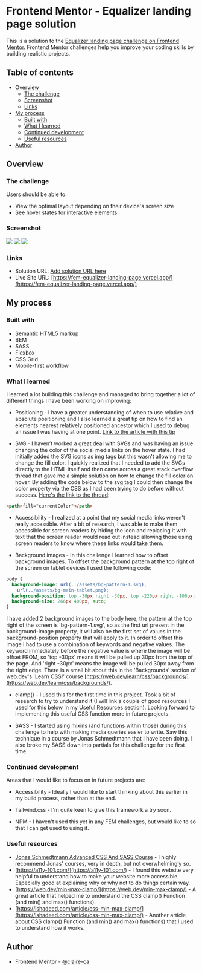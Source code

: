 # Frontend Mentor - Equalizer landing page solution

This is a solution to the [Equalizer landing page challenge on Frontend Mentor](https://www.frontendmentor.io/challenges/equalizer-landing-page-7VJ4gp3DE). Frontend Mentor challenges help you improve your coding skills by building realistic projects.

## Table of contents

- [Overview](#overview)
  - [The challenge](#the-challenge)
  - [Screenshot](#screenshot)
  - [Links](#links)
- [My process](#my-process)
  - [Built with](#built-with)
  - [What I learned](#what-i-learned)
  - [Continued development](#continued-development)
  - [Useful resources](#useful-resources)
- [Author](#author)

## Overview

### The challenge

Users should be able to:

- View the optimal layout depending on their device's screen size
- See hover states for interactive elements

### Screenshot

![](screenshots/mobile.png.jpg)
![](screenshots/tablet.png.jpg)
![](screenshots/desktop.png.jpg)

### Links

- Solution URL: [Add solution URL here](https://your-solution-url.com)
- Live Site URL: [https://fem-equalizer-landing-page.vercel.app/](https://fem-equalizer-landing-page.vercel.app/)

## My process

### Built with

- Semantic HTML5 markup
- BEM
- SASS
- Flexbox
- CSS Grid
- Mobile-first workflow

### What I learned

I learned a lot building this challenge and managed to bring together a lot of different things I have been working on improving:

- Positioning - I have a greater understanding of when to use relative and absolute positioning and I also learned a great tip on how to find an elements nearest relatively positioned ancestor which I used to debug an issue I was having at one point. [Link to the article with this tip](https://css-irl.info/finding-an-elements-nearest-relative-positioned-ancestor/)

- SVG - I haven’t worked a great deal with SVGs and was having an issue changing the color of the social media links on the hover state. I had initially added the SVG icons as img tags but this wasn't allowing me to change the fill color. I quickly realized that I needed to add the SVGs directly to the HTML itself and then came across a great stack overflow thread that gave me a simple solution on how to change the fill color on hover. By adding the code below to the svg tag I could then change the color property via the CSS as I had been trying to do before without success. [Here's the link to the thread](https://stackoverflow.com/questions/22252472/how-to-change-the-color-of-an-svg-element):

```html
<path>fill="currentColor"</path>
```

- Accessibility - I realized at a point that my social media links weren't really accessible. After a bit of research, I was able to make them accessible for screen readers by hiding the icon and replacing it with text that the screen reader would read out instead allowing those using screen readers to know where these links would take them.

- Background images - In this challenge I learned how to offset background images. To offset the background pattern at the top right of the screen on tablet devices I used the following code:

```css
body {
  background-image: url(../assets/bg-pattern-1.svg),
    url(../assets/bg-main-tablet.png);
  background-position: top -30px right -30px, top -220px right -100px;
  background-size: 266px 400px, auto;
}
```

I have added 2 background images to the body here, the pattern at the top right of the screen is 'bg-pattern-1.svg', so as the first url present in the background-image property, it will also be the first set of values in the background-position property that will apply to it. In order to offset this image I had to use a combination of keywords and negative values. The keyword immediately before the negative value is where the image will be offset FROM, so 'top -30px' means it will be pulled up 30px from the top of the page. And 'right -30px' means the image will be pulled 30px away from the right edge. There is a small bit about this in the 'Backgrounds' section of web.dev's 'Learn CSS!' course [https://web.dev/learn/css/backgrounds/](https://web.dev/learn/css/backgrounds/).

- clamp() - I used this for the first time in this project. Took a bit of research to try to understand it (I will link a couple of good resources I used for this below in my Useful Resources section). Looking forward to implementing this useful CSS function more in future projects.

- SASS - I started using mixins (and functions within those) during this challenge to help with making media queries easier to write. Saw this technique in a course by Jonas Schmedtmann that I have been doing. I also broke my SASS down into partials for this challenge for the first time.

### Continued development

Areas that I would like to focus on in future projects are:

- Accessibility - Ideally I would like to start thinking about this earlier in my build process, rather than at the end.

- Tailwind.css - I'm quite keen to give this framework a try soon.

- NPM - I haven't used this yet in any FEM challenges, but would like to so that I can get used to using it.

### Useful resources

- [Jonas Schmedtmann Advanced CSS And SASS Course](https://www.udemy.com/course/advanced-css-and-sass/) - I highly recommend Jonas' courses, very in depth, but not overwhelmingly so.
- [https://a11y-101.com/](https://a11y-101.com/) - I found this website very helpful to understand how to make your website more accessible. Especially good at explaining why or why not to do things certain way.
- [https://web.dev/min-max-clamp/](https://web.dev/min-max-clamp/) - A great article that helped me to understand the CSS clamp() Function (and min() and max() functions).
- [https://ishadeed.com/article/css-min-max-clamp/](https://ishadeed.com/article/css-min-max-clamp/) - Another article about CSS clamp() Function (and min() and max() functions) that I used to understand how it works.

## Author

- Frontend Mentor - [@claire-ca](https://www.frontendmentor.io/profile/claire-ca)
